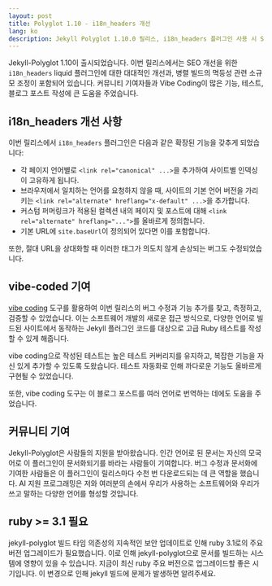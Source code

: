 ```yaml
---
layout: post
title: Polyglot 1.10 - i18n_headers 개선
lang: ko
description: Jekyll Polyglot 1.10.0 릴리스, i18n_headers 플러그인 사용 시 SEO 생성 개선
---
```


Jekyll-Polyglot 1.10이 출시되었습니다. 이번 릴리스에서는 SEO 개선을 위한 `i18n_headers` liquid 플러그인에 대한 대대적인 개선과, 병렬 빌드의 멱등성 관련 소규모 조정이 포함되어 있습니다. 커뮤니티 기여자들과 Vibe Coding이 많은 기능, 테스트, 블로그 포스트 작성에 큰 도움을 주었습니다.

## i18n_headers 개선 사항

이번 릴리스에서 `i18n_headers` 플러그인은 다음과 같은 확장된 기능을 갖추게 되었습니다:

* 각 페이지 언어별로 `<link rel="canonical" ...>`을 추가하여 사이트별 인덱싱이 고유하게 됩니다.
* 브라우저에서 일치하는 언어를 요청하지 않을 때, 사이트의 기본 언어 버전을 가리키는 `<link rel="alternate" hreflang="x-default" ...>`을 추가합니다.
* 커스텀 퍼머링크가 적용된 컬렉션 내의 페이지 및 포스트에 대해 `<link rel="alternate" hreflang="...">`를 올바르게 정의합니다.
* 기본 URL에 `site.baseUrl`이 정의되어 있다면 이를 포함합니다.

또한, 절대 URL을 상대화할 때 이러한 태그가 의도치 않게 손상되는 버그도 수정되었습니다.

## vibe-coded 기여

[vibe coding](https://en.wikipedia.org/wiki/Vibe_coding) 도구를 활용하여 이번 릴리스의 버그 수정과 기능 추가를 찾고, 측정하고, 검증할 수 있었습니다. 이는 소프트웨어 개발의 새로운 접근 방식으로, 다양한 언어로 빌드된 사이트에서 동작하는 Jekyll 플러그인 코드를 대상으로 고급 Ruby 테스트를 작성할 수 있게 해줍니다.

vibe coding으로 작성된 테스트는 높은 테스트 커버리지를 유지하고, 복잡한 기능을 자신 있게 추가할 수 있도록 도왔습니다. 테스트 자동화로 인해 까다로운 기능도 올바르게 구현될 수 있었습니다.

또한, vibe coding 도구는 이 블로그 포스트를 여러 언어로 번역하는 데에도 도움을 주었습니다.

## 커뮤니티 기여

Jekyll-Polyglot은 사람들의 지원을 받아왔습니다. 인간 언어로 된 문서는 자신의 모국어로 이 플러그인이 문서화되기를 바라는 사람들이 기여합니다. 버그 수정과 문서화에 기여한 사람들은 이 플러그인이 릴리스마다 수천 번 다운로드되는 데 큰 역할을 했습니다. AI 지원 프로그래밍은 저와 여러분의 손에서 우리가 사용하는 소프트웨어와 우리가 쓰고 말하는 다양한 언어를 형성할 것입니다. 

## ruby >= 3.1 필요

jekyll-polyglot 빌드 타임 의존성의 지속적인 보안 업데이트로 인해 ruby 3.1로의 주요 버전 업그레이드가 필요했습니다. 이로 인해 jekyll-polyglot으로 문서를 빌드하는 시스템에 영향이 있을 수 있습니다. 지금이 최신 ruby 주요 버전으로 업그레이드할 좋은 시기입니다. 이 변경으로 인해 jekyll 빌드에 문제가 발생하면 알려주세요. 